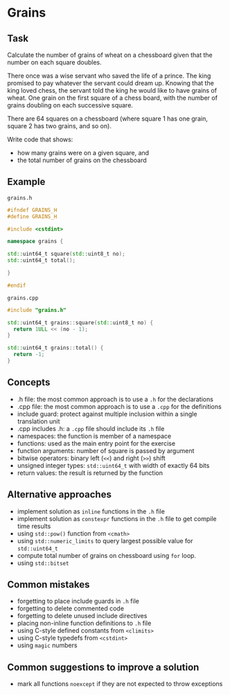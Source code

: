 # Grains

## Task

Calculate the number of grains of wheat on a chessboard given that the number on each square doubles.

There once was a wise servant who saved the life of a prince. The king promised to pay whatever the servant could dream up. Knowing that the king loved chess, the servant told the king he would like to have grains of wheat. One grain on the first square of a chess board, with the number of grains doubling on each successive square.

There are 64 squares on a chessboard (where square 1 has one grain, square 2 has two grains, and so on).

Write code that shows:
  - how many grains were on a given square, and
  - the total number of grains on the chessboard


## Example

`grains.h`
```cpp
#ifndef GRAINS_H
#define GRAINS_H

#include <cstdint>

namespace grains {

std::uint64_t square(std::uint8_t no);
std::uint64_t total();

}

#endif 
```

`grains.cpp`
```cpp
#include "grains.h"

std::uint64_t grains::square(std::uint8_t no) { 
  return 1ULL << (no - 1); 
}

std::uint64_t grains::total() { 
  return -1; 
}
```


## Concepts

- .h file: the most common approach is to use a `.h` for the declarations
- .cpp file: the most common approach is to use a `.cpp` for the definitions
- include guard: protect against multiple inclusion within a single translation unit
- .cpp includes .h: a `.cpp` file should include its `.h` file
- namespaces: the function is member of a namespace
- functions: used as the main entry point for the exercise
- function arguments: number of square is passed by argument 
- bitwise operators: binary left (`<<`) and right (`>>`) shift 
- unsigned integer types: `std::uint64_t` with width of exactly 64 bits
- return values: the result is returned by the function


## Alternative approaches

- implement solution as `inline` functions in the `.h` file
- implement solution as `constexpr` functions in the `.h` file to get compile time results
- using `std::pow()` function from `<cmath>`
- using `std::numeric_limits` to query largest possible value for `std::uint64_t`
- compute total number of grains on chessboard using `for` loop.
- using `std::bitset`


## Common mistakes

- forgetting to place include guards in `.h` file
- forgetting to delete commented code
- forgetting to delete unused include directives
- placing non-inline function definitions to `.h` file
- using C-style defined constants from `<climits>`
- using C-style typedefs from `<cstdint>`
- using `magic` numbers


## Common suggestions to improve a solution

- mark all functions `noexcept` if they are not expected to throw exceptions